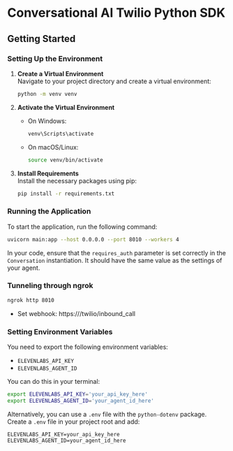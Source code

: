 # Conversational AI Twilio Python SDK

## Getting Started

### Setting Up the Environment

1. **Create a Virtual Environment**  
   Navigate to your project directory and create a virtual environment:

   ```bash
   python -m venv venv
   ```

2. **Activate the Virtual Environment**

   - On Windows:
     ```bash
     venv\Scripts\activate
     ```
   - On macOS/Linux:
     ```bash
     source venv/bin/activate
     ```

3. **Install Requirements**  
   Install the necessary packages using pip:

   ```bash
   pip install -r requirements.txt
   ```

### Running the Application

To start the application, run the following command:

```bash
uvicorn main:app --host 0.0.0.0 --port 8010 --workers 4
```

In your code, ensure that the `requires_auth` parameter is set correctly in the `Conversation` instantiation. It should have the same value as the settings of your agent.

### Tunneling through ngrok

```bash
ngrok http 8010
```

- Set webhook: https://<ngrok-url>/twilio/inbound_call

### Setting Environment Variables

You need to export the following environment variables:

- `ELEVENLABS_API_KEY`
- `ELEVENLABS_AGENT_ID`

You can do this in your terminal:

```bash
export ELEVENLABS_API_KEY='your_api_key_here'
export ELEVENLABS_AGENT_ID='your_agent_id_here'
```

Alternatively, you can use a `.env` file with the `python-dotenv` package. Create a `.env` file in your project root and add:

```
ELEVENLABS_API_KEY=your_api_key_here
ELEVENLABS_AGENT_ID=your_agent_id_here
```
